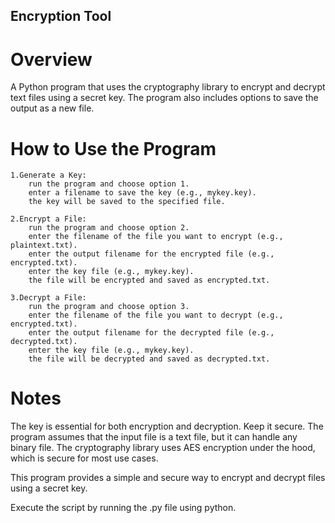 ## Encryption Tool

# Overview

A Python program that uses the cryptography library to encrypt and decrypt text files using a secret key. The program also includes options to save the output as a new file.

# How to Use the Program

    1.Generate a Key:
        run the program and choose option 1.
        enter a filename to save the key (e.g., mykey.key).
        the key will be saved to the specified file.

    2.Encrypt a File:
        run the program and choose option 2.
        enter the filename of the file you want to encrypt (e.g., plaintext.txt).
        enter the output filename for the encrypted file (e.g., encrypted.txt).
        enter the key file (e.g., mykey.key).
        the file will be encrypted and saved as encrypted.txt.

    3.Decrypt a File:
        run the program and choose option 3.
        enter the filename of the file you want to decrypt (e.g., encrypted.txt).
        enter the output filename for the decrypted file (e.g., decrypted.txt).
        enter the key file (e.g., mykey.key).
        the file will be decrypted and saved as decrypted.txt.

# Notes

The key is essential for both encryption and decryption. Keep it secure.
The program assumes that the input file is a text file, but it can handle any binary file.
The cryptography library uses AES encryption under the hood, which is secure for most use cases.

This program provides a simple and secure way to encrypt and decrypt files using a secret key.

Execute the script by running the .py file using python. 
